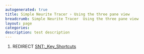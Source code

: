 ```yaml
---
autogenerated: true
title: Simple Neurite Tracer › Using the three pane view
breadcrumb: Simple Neurite Tracer  Using the three pane view
layout: page
categories: 
description: test description
---
```


1.  REDIRECT [SNT:\_Key\_Shortcuts](SNT__Key_Shortcuts )
